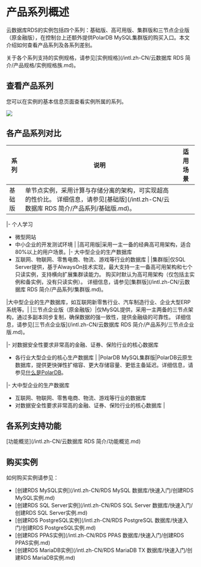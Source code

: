 # 产品系列概述

云数据库RDS的实例包括四个系列：基础版、高可用版、集群版和三节点企业版（原金融版），在控制台上还额外提供PolarDB MySQL集群版的购买入口。本文介绍如何查看产品系列及各系列差别。

关于各个系列支持的实例规格，请参见[实例规格](/intl.zh-CN/云数据库 RDS 简介/产品规格/实例规格族.md)。

## 查看产品系列

您可以在实例的基本信息页面查看实例所属的系列。

![](https://static-aliyun-doc.oss-accelerate.aliyuncs.com/assets/img/zh-CN/6303729951/p54372.png)

## 各产品系列对比

|系列|说明|适用场景|
|--|--|----|
|基础版|单节点实例，采用计算与存储分离的架构，可实现超高的性价比。 详细信息，请参见[基础版](/intl.zh-CN/云数据库 RDS 简介/产品系列/基础版.md)。

|-   个人学习
-   微型网站
-   中小企业的开发测试环境 |
|高可用版|采用一主一备的经典高可用架构，适合80%以上的用户场景。|-   大中型企业的生产数据库
-   互联网、物联网、零售电商、物流、游戏等行业的数据库 |
|集群版|仅SQL Server提供，基于AlwaysOn技术实现，最大支持一主一备高可用架构和七个只读实例，支持横向扩展集群读能力。 购买时默认为高可用架构（仅包括主实例和备实例，没有只读实例）。 详细信息，请参见[集群版](/intl.zh-CN/云数据库 RDS 简介/产品系列/集群版.md)。

|大中型企业的生产数据库，如互联网新零售行业、汽车制造行业、企业大型ERP系统等。|
|三节点企业版（原金融版）|仅MySQL提供，采用一主两备的三节点架构，通过多副本同步复制，确保数据的强一致性，提供金融级的可靠性。 详细信息，请参见[三节点企业版](/intl.zh-CN/云数据库 RDS 简介/产品系列/三节点企业版.md)。

|-   对数据安全性要求非常高的金融、证券、保险行业的核心数据库
-   各行业大型企业的核心生产数据库 |
|PolarDB MySQL集群版|PolarDB云原生数据库，提供更快弹性扩缩容、更大存储容量、更低主备延迟。详细信息，请参见[什么是PolarDB](/intl.zh-CN/产品简介/什么是PolarDB.md)。

|-   大中型企业的生产数据库
-   互联网、物联网、零售电商、物流、游戏等行业的数据库
-   对数据安全性要求非常高的金融、证券、保险行业的核心数据库 |

## 各系列支持功能

[功能概览](/intl.zh-CN/云数据库 RDS 简介/功能概览.md)

## 购买实例

如何购买实例请参见：

-   [创建RDS MySQL实例](/intl.zh-CN/RDS MySQL 数据库/快速入门/创建RDS MySQL实例.md)
-   [创建RDS SQL Server实例](/intl.zh-CN/RDS SQL Server 数据库/快速入门/创建RDS SQL Server实例.md)
-   [创建RDS PostgreSQL实例](/intl.zh-CN/RDS PostgreSQL 数据库/快速入门/创建RDS PostgreSQL实例.md)
-   [创建RDS PPAS实例](/intl.zh-CN/RDS PPAS 数据库/快速入门/创建RDS PPAS实例.md)
-   [创建RDS MariaDB实例](/intl.zh-CN/RDS MariaDB TX 数据库/快速入门/创建RDS MariaDB实例.md)

